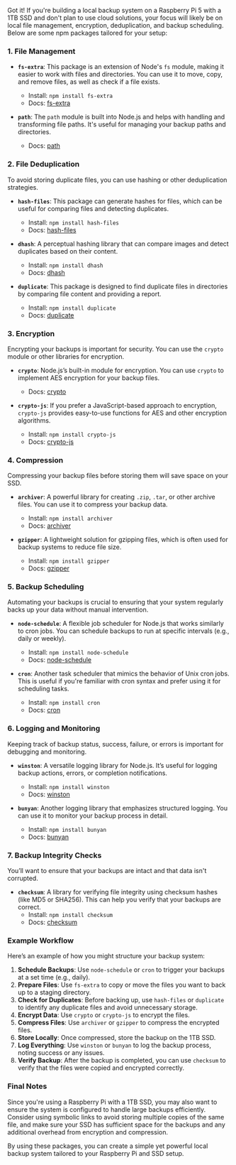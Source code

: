 Got it! If you're building a local backup system on a Raspberry Pi 5 with a 1TB SSD and don't plan to use cloud solutions, your focus will likely be on local file management, encryption, deduplication, and backup scheduling. Below are some npm packages tailored for your setup:

### 1. **File Management**
- **`fs-extra`**: This package is an extension of Node's `fs` module, making it easier to work with files and directories. You can use it to move, copy, and remove files, as well as check if a file exists.
  - Install: `npm install fs-extra`
  - Docs: [fs-extra](https://www.npmjs.com/package/fs-extra)

- **`path`**: The `path` module is built into Node.js and helps with handling and transforming file paths. It's useful for managing your backup paths and directories.
  - Docs: [path](https://nodejs.org/api/path.html)

### 2. **File Deduplication**
To avoid storing duplicate files, you can use hashing or other deduplication strategies.

- **`hash-files`**: This package can generate hashes for files, which can be useful for comparing files and detecting duplicates.
  - Install: `npm install hash-files`
  - Docs: [hash-files](https://www.npmjs.com/package/hash-files)

- **`dhash`**: A perceptual hashing library that can compare images and detect duplicates based on their content.
  - Install: `npm install dhash`
  - Docs: [dhash](https://www.npmjs.com/package/dhash)

- **`duplicate`**: This package is designed to find duplicate files in directories by comparing file content and providing a report.
  - Install: `npm install duplicate`
  - Docs: [duplicate](https://www.npmjs.com/package/duplicate)

### 3. **Encryption**
Encrypting your backups is important for security. You can use the `crypto` module or other libraries for encryption.

- **`crypto`**: Node.js’s built-in module for encryption. You can use `crypto` to implement AES encryption for your backup files.
  - Docs: [crypto](https://nodejs.org/api/crypto.html)

- **`crypto-js`**: If you prefer a JavaScript-based approach to encryption, `crypto-js` provides easy-to-use functions for AES and other encryption algorithms.
  - Install: `npm install crypto-js`
  - Docs: [crypto-js](https://www.npmjs.com/package/crypto-js)

### 4. **Compression**
Compressing your backup files before storing them will save space on your SSD.

- **`archiver`**: A powerful library for creating `.zip`, `.tar`, or other archive files. You can use it to compress your backup data.
  - Install: `npm install archiver`
  - Docs: [archiver](https://www.npmjs.com/package/archiver)

- **`gzipper`**: A lightweight solution for gzipping files, which is often used for backup systems to reduce file size.
  - Install: `npm install gzipper`
  - Docs: [gzipper](https://www.npmjs.com/package/gzipper)

### 5. **Backup Scheduling**
Automating your backups is crucial to ensuring that your system regularly backs up your data without manual intervention.

- **`node-schedule`**: A flexible job scheduler for Node.js that works similarly to cron jobs. You can schedule backups to run at specific intervals (e.g., daily or weekly).
  - Install: `npm install node-schedule`
  - Docs: [node-schedule](https://www.npmjs.com/package/node-schedule)

- **`cron`**: Another task scheduler that mimics the behavior of Unix cron jobs. This is useful if you're familiar with cron syntax and prefer using it for scheduling tasks.
  - Install: `npm install cron`
  - Docs: [cron](https://www.npmjs.com/package/cron)

### 6. **Logging and Monitoring**
Keeping track of backup status, success, failure, or errors is important for debugging and monitoring.

- **`winston`**: A versatile logging library for Node.js. It’s useful for logging backup actions, errors, or completion notifications.
  - Install: `npm install winston`
  - Docs: [winston](https://www.npmjs.com/package/winston)

- **`bunyan`**: Another logging library that emphasizes structured logging. You can use it to monitor your backup process in detail.
  - Install: `npm install bunyan`
  - Docs: [bunyan](https://www.npmjs.com/package/bunyan)

### 7. **Backup Integrity Checks**
You’ll want to ensure that your backups are intact and that data isn't corrupted.

- **`checksum`**: A library for verifying file integrity using checksum hashes (like MD5 or SHA256). This can help you verify that your backups are correct.
  - Install: `npm install checksum`
  - Docs: [checksum](https://www.npmjs.com/package/checksum)

### Example Workflow
Here’s an example of how you might structure your backup system:

1. **Schedule Backups**: Use `node-schedule` or `cron` to trigger your backups at a set time (e.g., daily).
2. **Prepare Files**: Use `fs-extra` to copy or move the files you want to back up to a staging directory.
3. **Check for Duplicates**: Before backing up, use `hash-files` or `duplicate` to identify any duplicate files and avoid unnecessary storage.
4. **Encrypt Data**: Use `crypto` or `crypto-js` to encrypt the files.
5. **Compress Files**: Use `archiver` or `gzipper` to compress the encrypted files.
6. **Store Locally**: Once compressed, store the backup on the 1TB SSD.
7. **Log Everything**: Use `winston` or `bunyan` to log the backup process, noting success or any issues.
8. **Verify Backup**: After the backup is completed, you can use `checksum` to verify that the files were copied and encrypted correctly.

### Final Notes
Since you're using a Raspberry Pi with a 1TB SSD, you may also want to ensure the system is configured to handle large backups efficiently. Consider using symbolic links to avoid storing multiple copies of the same file, and make sure your SSD has sufficient space for the backups and any additional overhead from encryption and compression.

By using these packages, you can create a simple yet powerful local backup system tailored to your Raspberry Pi and SSD setup.
